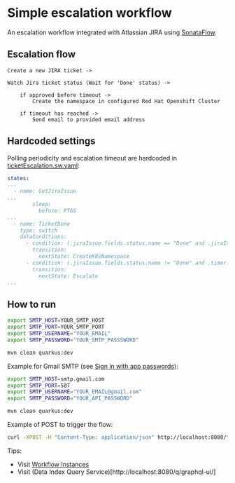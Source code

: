# Simple escalation workflow
An escalation workflow integrated with Atlassian JIRA using [SonataFlow](https://sonataflow.org/serverlessworkflow/latest/index.html).

## Escalation flow

    Create a new JIRA ticket ->
    
    Watch Jira ticket status (Wait for 'Done' status) ->
    
        if approved before timeout ->
            Create the namespace in configured Red Hat Openshift Cluster
    
        if timeout has reached ->
            Send email to provided email address

## Hardcoded settings
Polling periodicity and escalation timeout are hardcoded in [ticketEscalation.sw.yaml](./src/main/resources/ticketEscalation.sw.yaml):
```yaml
states:
...
  - name: GetJiraIssue
...
        sleep:
          before: PT6S
...
  - name: TicketDone
    type: switch
    dataConditions:
      - condition: (.jiraIssue.fields.status.name == "Done" and .jiraIssue.fields.status.statusCategory.name == "Done")
        transition:
          nextState: CreateK8sNamespace
      - condition: (.jiraIssue.fields.status.name != "Done" and .timer.triggered == false and .timer.elapsedSeconds > 10)
        transition:
          nextState: Escalate
...
```

## How to run
```bash
export SMTP_HOST=YOUR_SMTP_HOST
export SMTP_PORT=YOUR_SMTP_PORT
export SMTP_USERNAME="YOUR_EMAIL"
export SMTP_PASSWORD="YOUR_SMTP_PASSSWORD"

mvn clean quarkus:dev
```

Example for Gmail SMTP (see [Sign in with app passwords](https://support.google.com/mail/answer/185833?hl=en)):
```bash
export SMTP_HOST=smtp.gmail.com
export SMTP_PORT=587
export SMTP_USERNAME="YOUR_EMAIL@gmail.com"
export SMTP_PASSWORD="YOUR_API_PASSWORD"

mvn clean quarkus:dev
```

Example of POST to trigger the flow:
```bash
curl -XPOST -H "Content-Type: application/json" http://localhost:8080/ticket-escalation -d '{"namespace": "my-new-namespace", "manager": "dmartino@redhat.com"}'
```

Tips:
* Visit [Workflow Instances](http://localhost:8080/q/dev/org.kie.kogito.kogito-quarkus-serverless-workflow-devui/workflowInstances)
* Visit (Data Index Query Service)[http://localhost:8080/q/graphql-ui/]